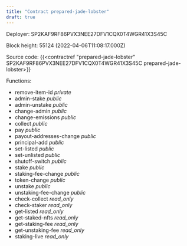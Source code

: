 ```yaml
---
title: "Contract prepared-jade-lobster"
draft: true
---
```

Deployer: SP2KAF9RF86PVX3NEE27DFV1CQX0T4WGR41X3S45C


 



Block height: 55124 (2022-04-06T11:08:17.000Z)

Source code: {{<contractref "prepared-jade-lobster" SP2KAF9RF86PVX3NEE27DFV1CQX0T4WGR41X3S45C prepared-jade-lobster>}}

Functions:

* remove-item-id _private_
* admin-stake _public_
* admin-unstake _public_
* change-admin _public_
* change-emissions _public_
* collect _public_
* pay _public_
* payout-addresses-change _public_
* principal-add _public_
* set-listed _public_
* set-unlisted _public_
* shutoff-switch _public_
* stake _public_
* staking-fee-change _public_
* token-change _public_
* unstake _public_
* unstaking-fee-change _public_
* check-collect _read_only_
* check-staker _read_only_
* get-listed _read_only_
* get-staked-nfts _read_only_
* get-staking-fee _read_only_
* get-unstaking-fee _read_only_
* staking-live _read_only_
